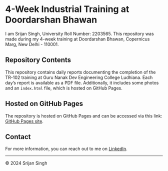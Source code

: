 # 4-Week Industrial Training at Doordarshan Bhawan

I am Srijan Singh, University Roll Number: 2203565. This repository was made during my 4-week training at Doordarshan Bhawan, Copernicus Marg, New Delhi - 110001.

## Repository Contents

This repository contains daily reports documenting the completion of the TR-102 training at Guru Nanak Dev Engineering College Ludhiana. Each day’s report is available as a PDF file. Additionally, it includes some photos and an `index.html` file, which is hosted on GitHub Pages.

## Hosted on GitHub Pages

The repository is hosted on GitHub Pages and can be accessed via this link: [GitHub Pages site](https://srijansingh9.github.io/Training-102-Report/).

## Contact

For more information, you can reach out to me on [LinkedIn](https://www.linkedin.com/in/srijan-singh-559258255/).

---

&copy; 2024 Srijan Singh
